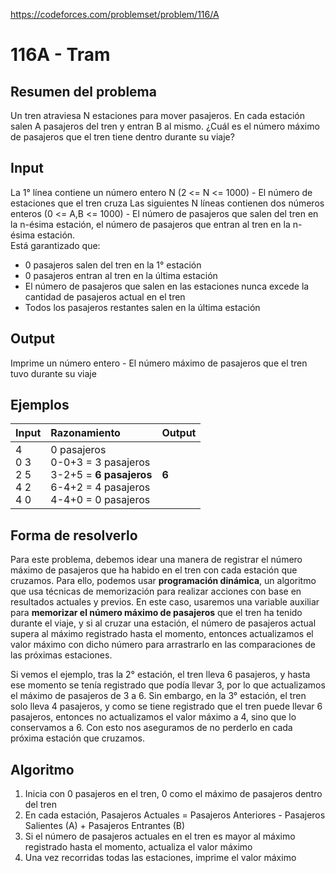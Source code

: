 https://codeforces.com/problemset/problem/116/A

# 116A - Tram

## Resumen del problema
Un tren atraviesa N estaciones para mover pasajeros. En cada estación salen A pasajeros del tren y entran B al mismo. ¿Cuál es el número máximo de pasajeros que el tren tiene dentro durante su viaje?

## Input
La 1° línea contiene un número entero N (2 <= N <= 1000) - El número de estaciones que el tren cruza
Las siguientes N líneas contienen dos números enteros (0 <= A,B <= 1000) - El número de pasajeros que salen del tren en la n-ésima estación, el número de pasajeros que entran al tren en la n-ésima estación. \
Está garantizado que:
- 0 pasajeros salen del tren en la 1° estación
- 0 pasajeros entran al tren en la última estación
- El número de pasajeros que salen en las estaciones nunca excede la cantidad de pasajeros actual en el tren
- Todos los pasajeros restantes salen en la última estación

## Output
Imprime un número entero - El número máximo de pasajeros que el tren tuvo durante su viaje

## Ejemplos
| Input   | Razonamiento                                   | Output |
| :----   | :--------------------------------------------  | -----  |
| 4 <br> 0 3 <br> 2 5 <br> 4 2 <br> 4 0 | 0 pasajeros <br> 0-0+3 = 3 pasajeros <br> 3-2+5 = **6 pasajeros** <br> 6-4+2 = 4 pasajeros <br> 4-4+0 = 0 pasajeros | **6** |

## Forma de resolverlo
Para este problema, debemos idear una manera de registrar el número máximo de pasajeros que ha habido en el tren con cada estación que cruzamos. Para ello, podemos usar **programación dinámica**, un algoritmo que usa técnicas de memorización para realizar acciones con base en resultados actuales y previos. En este caso, usaremos una variable auxiliar para **memorizar el número máximo de pasajeros** que el tren ha tenido durante el viaje, y si al cruzar una estación, el número de pasajeros actual supera al máximo registrado hasta el momento, entonces actualizamos el valor máximo con dicho número para arrastrarlo en las comparaciones de las próximas estaciones.

Si vemos el ejemplo, tras la 2° estación, el tren lleva 6 pasajeros, y hasta ese momento se tenía registrado que podía llevar 3, por lo que actualizamos el máximo de pasajeros de 3 a 6. Sin embargo, en la 3° estación, el tren solo lleva 4 pasajeros, y como se tiene registrado que el tren puede llevar 6 pasajeros, entonces no actualizamos el valor máximo a 4, sino que lo conservamos a 6. Con esto nos aseguramos de no perderlo en cada próxima estación que cruzamos.

## Algoritmo
1) Inicia con 0 pasajeros en el tren, 0 como el máximo de pasajeros dentro del tren
2) En cada estación, Pasajeros Actuales = Pasajeros Anteriores - Pasajeros Salientes (A) + Pasajeros Entrantes (B)
3) Si el número de pasajeros actuales en el tren es mayor al máximo registrado hasta el momento, actualiza el valor máximo
4) Una vez recorridas todas las estaciones, imprime el valor máximo

